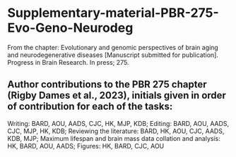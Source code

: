 # Supplementary-material-PBR-275-Evo-Geno-Neurodeg
From the chapter: Evolutionary and genomic perspectives of brain aging and neurodegenerative diseases [Manuscript submitted for publication]. Progress in Brain Research. In press; 275.
## Author contributions to the PBR 275 chapter (Rigby Dames et al., 2023), initials given in order of contribution for each of the tasks: 
Writing: BARD, AOU, AADS, CJC, HK, MJP, KDB; Editing: BARD, AOU, AADS, CJC, MJP, HK, KDB; Reviewing the literature: BARD, HK, AOU, CJC, AADS, KDB, MJP; Maximum lifespan and brain mass data collation and analysis: HK, BARD, AOU, AADS; Figures: HK, BARD, CJC, AOU
